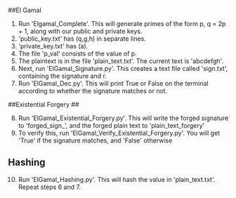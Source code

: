 ##El Gamal 

1. Run 'Elgamal_Complete'. This will generate primes of the form p, q = 2p + 1, along with our public and private keys.
2. 'public_key.txt' has (q,g,h) in separate lines.
3. 'private_key.txt' has (a).
4. The file 'p_val' consists of the value of p.
5. The plaintext is in the file 'plain_text.txt'. The current text is 'abcdefgh'.
6. Next, run 'ElGamal_Signature.py'. This creates a text file called 'sign.txt', containing the signature and r. 
7. Run 'ElGamal_Dec.py'. This will print True or False on the terminal according to whether the signature matches or not. 

##Existential Forgery ##

8. Run 'ElGamal_Existential_Forgery.py'. This will write the forged signature to 'forged_sign_', and the forged plain text to 'plain_text_forgery'
9. To verify this, run 'ElGamal_Verify_Existential_Forgery.py'. You will get 'True' if the signature matches, and 'False' otherwise

## Hashing ##

10. Run 'ElGamal_Hashing.py'. This will hash the value in 'plain_text.txt'. Repeat steps 6 and 7. 
